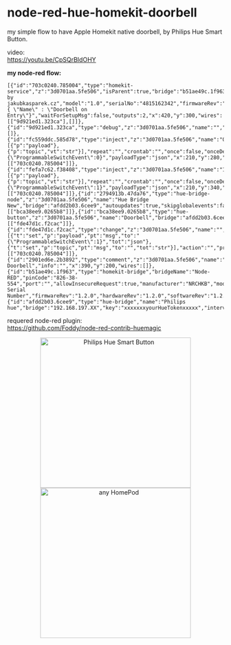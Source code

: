 # node-red-hue-homekit-doorbell
my simple flow to have Apple Homekit native doorbell, by Philips Hue Smart Button.

video:<br>
https://youtu.be/CpSQrBIdOHY


<b>my node-red flow:</b>

```
[{"id":"703c0240.785004","type":"homekit-service","z":"3d0701aa.5fe506","isParent":true,"bridge":"b51ae49c.1f963","parentService":"","name":"Doorbell","serviceName":"Doorbell","topic":"","filter":false,"manufacturer":"MADE by  jakubkasparek.cz","model":"1.0","serialNo":"4815162342","firmwareRev":"1.0","hardwareRev":"1.0","softwareRev":"1.0","cameraConfigVideoProcessor":"","cameraConfigSource":"","cameraConfigStillImageSource":"","cameraConfigMaxStreams":"","cameraConfigMaxWidth":"","cameraConfigMaxHeight":"","cameraConfigMaxFPS":"","cameraConfigMaxBitrate":"","cameraConfigVideoCodec":"","cameraConfigAudioCodec":"","cameraConfigAudio":false,"cameraConfigPacketSize":"","cameraConfigVerticalFlip":false,"cameraConfigHorizontalFlip":false,"cameraConfigMapVideo":"","cameraConfigMapAudio":"","cameraConfigVideoFilter":"","cameraConfigAdditionalCommandLine":"","cameraConfigDebug":false,"cameraConfigSnapshotOutput":"disabled","cameraConfigInterfaceName":"","characteristicProperties":"{ \"Name\" : \"Doorbell on Entry\"}","waitForSetupMsg":false,"outputs":2,"x":420,"y":300,"wires":[["9d921ed1.323ca"],[]]},{"id":"9d921ed1.323ca","type":"debug","z":"3d0701aa.5fe506","name":"","active":true,"tosidebar":true,"console":false,"tostatus":false,"complete":"payload","targetType":"msg","statusVal":"","statusType":"auto","x":610,"y":300,"wires":[]},{"id":"fc559ddc.585d78","type":"inject","z":"3d0701aa.5fe506","name":"0","props":[{"p":"payload"},{"p":"topic","vt":"str"}],"repeat":"","crontab":"","once":false,"onceDelay":0.1,"topic":"","payload":"{\"ProgrammableSwitchEvent\":0}","payloadType":"json","x":210,"y":280,"wires":[["703c0240.785004"]]},{"id":"fefa7c62.f38408","type":"inject","z":"3d0701aa.5fe506","name":"1","props":[{"p":"payload"},{"p":"topic","vt":"str"}],"repeat":"","crontab":"","once":false,"onceDelay":0.1,"topic":"","payload":"{\"ProgrammableSwitchEvent\":1}","payloadType":"json","x":210,"y":340,"wires":[["703c0240.785004"]]},{"id":"2794913b.47da76","type":"hue-bridge-node","z":"3d0701aa.5fe506","name":"Hue Bridge New","bridge":"afdd2b03.6cee9","autoupdates":true,"skipglobalevents":false,"x":160,"y":500,"wires":[["bca38ee9.0265b8"]]},{"id":"bca38ee9.0265b8","type":"hue-button","z":"3d0701aa.5fe506","name":"Doorbell","bridge":"afdd2b03.6cee9","sensorid":"52","skipevents":false,"universalevents":false,"x":360,"y":500,"wires":[["fde47d1c.f2cac"]]},{"id":"fde47d1c.f2cac","type":"change","z":"3d0701aa.5fe506","name":"","rules":[{"t":"set","p":"payload","pt":"msg","to":"{\"ProgrammableSwitchEvent\":1}","tot":"json"},{"t":"set","p":"topic","pt":"msg","to":"","tot":"str"}],"action":"","property":"","from":"","to":"","reg":false,"x":420,"y":400,"wires":[["703c0240.785004"]]},{"id":"2901ed6e.2b3892","type":"comment","z":"3d0701aa.5fe506","name":"Hue Doorbell","info":"","x":390,"y":200,"wires":[]},{"id":"b51ae49c.1f963","type":"homekit-bridge","bridgeName":"Node-RED","pinCode":"826-38-554","port":"","allowInsecureRequest":true,"manufacturer":"NRCHKB","model":"1.2.0","serialNo":"Default Serial Number","firmwareRev":"1.2.0","hardwareRev":"1.2.0","softwareRev":"1.2.0","customMdnsConfig":false,"mdnsMulticast":true,"mdnsInterface":"","mdnsPort":"","mdnsIp":"","mdnsTtl":"","mdnsLoopback":true,"mdnsReuseAddr":true,"allowMessagePassthrough":true},{"id":"afdd2b03.6cee9","type":"hue-bridge","name":"Philips hue","bridge":"192.168.197.XX","key":"xxxxxxxyourHueTokenxxxxx","interval":"3000","disableupdates":false}]

```


requered node-red plugin:<br>
https://github.com/Foddy/node-red-contrib-huemagic


<p align="center">
  
  <img src="https://user-images.githubusercontent.com/49455498/110950782-8f4af080-8344-11eb-8dc3-dc572080740a.jpg" width="350" alt="Philips Hue Smart Button">
  <img src="https://user-images.githubusercontent.com/49455498/110950761-8a863c80-8344-11eb-81a0-24e12d0fe322.jpg" width="350" title="any HomePod">
</p>


